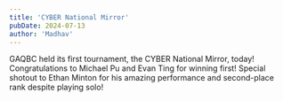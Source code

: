 ```yaml
---
title: 'CYBER National Mirror'
pubDate: 2024-07-13
author: 'Madhav'
---
```


GAQBC held its first tournament, the CYBER National Mirror, today! Congratulations to Michael Pu and Evan Ting for winning first! Special shotout to Ethan Minton for his amazing performance and second-place rank despite playing solo!